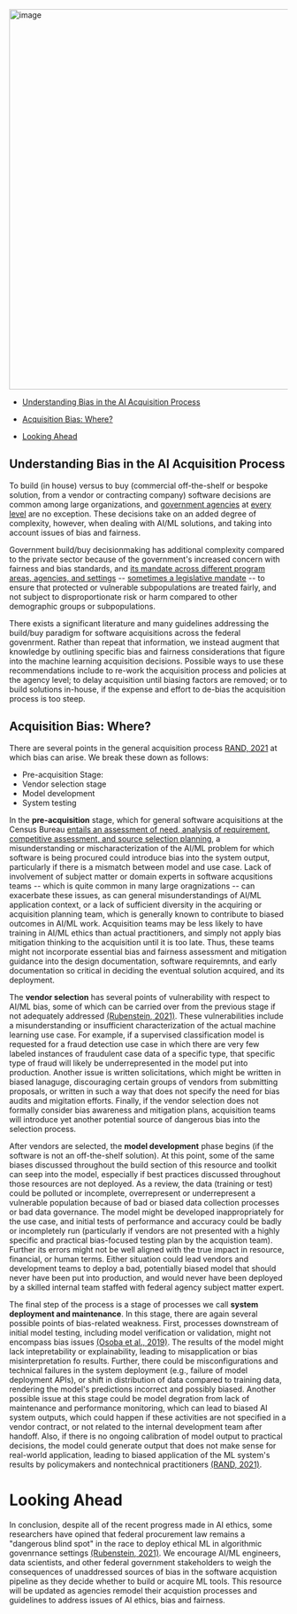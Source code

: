 <img width="687" alt="image" src="https://user-images.githubusercontent.com/80533280/113980982-1fca0300-9815-11eb-8c91-9ebf4ec42f09.png">

- [Understanding Bias in the AI Acquisition Process](#understanding-bias-in-the-AI-acquisition-process) 

- [Acquisition Bias: Where?](#acquisition-bias-where)

- [Looking Ahead](#looking-ahead)


## Understanding Bias in the AI Acquisition Process

To build (in house) versus to buy (commercial off-the-shelf or bespoke solution, from a vendor or contracting company) software decisions are common among large organizations, and [government agencies](https://www.acquisition.gov/policy-network) at [every level](https://doit.maryland.gov/SDLC/Documents/Build%20Versus%20Buy.pdf) are no exception. These decisions take on an added degree of complexity, however, when dealing with AI/ML solutions, and taking into account issues of bias and fairness.  

Government build/buy decisionmaking has additional complexity compared to the private sector because of the government's increased concern with fairness and bias standards, and [its mandate across different program areas, agencies, and settings](https://www.epa.gov/laws-regulations/summary-executive-order-12898-federal-actions-address-environmental-justice) -- [sometimes a legislative mandate](https://home.treasury.gov/footer/privacy-act/computer-matching-programs) -- to ensure that protected or vulnerable subpopulations are treated fairly, and not subject to disproportionate risk or harm compared to other demographic groups or subpopulations.  

There exists a significant literature and many guidelines addressing the build/buy paradigm for software acquisitions across the federal govenrment. Rather than repeat that information, we instead augment that knowledge by outlining specific bias and fairness considerations that figure into the machine learning acquisition decisions.  Possible ways to use these recommendations include to re-work the acquisition process and policies at the agency level; to delay acquisition until biasing factors are removed; or to build solutions in-house, if the expense and effort to de-bias the acquisition process is too steep. 



## Acquisition Bias: Where?

There are several points in the general acquisition process [RAND, 2021](https://www.rand.org/content/dam/rand/pubs/perspectives/PEA800/PEA862-1/RAND_PEA862-1.pdf) at which bias can arise. We break these down as follows:  

- Pre-acquisition Stage: 
- Vendor selection stage
- Model development
- System testing

In the **pre-acquisition** stage, which for general software acquisitions at the Census Bureau [entails an assessment of need, analysis of requirement, competitive assessment, and source selection planning](https://www.census.gov/about/business-opportunities/resources/faaps.html), a misunderstanding or mischaracterization of the AI/ML problem for which software is being procured could introduce bias into the system output, particularly if there is a mismatch between model and use case. Lack of involvement of subject matter or domain experts in software acqusitions teams -- which is quite common in many large oragnizations -- can exacerbate these issues, as can general misunderstandings of AI/ML application context, or a lack of sufficient diversity in the acquiring or acquisition planning team, which is generally known to contribute to biased outcomes in AI/ML work. Acquisition teams may be less likely to have training in AI/ML ethics than actual practitioners, and simply not apply bias mitigation thinking to the acquisition until it is too late. Thus, these teams might not incorporate essential bias and fairness assessment and mitigation guidance into the design documentation, software requiremnts, and early documentation so critical in deciding the eventual solution acquired, and its deployment.    

The **vendor selection** has several points of vulnerability with respect to AI/ML bias, some of which can be carried over from the previous stage if not adequately addressed [(Rubenstein, 2021)](https://papers.ssrn.com/sol3/papers.cfm?abstract_id=3731106). These vulnerabilities include a misunderstanding or insufficient characterization of the actual machine learning use case. For example, if a supervised classification model is requested for a fraud detection use case in which there are very few labeled instances of fraudulent case data of a specific type, that specific type of fraud will likely be underrepresented in the model put into production. Another issue is written solicitations, which might be written in biased lanaguge, discouraging certain groups of vendors from submitting proposals, or written in such a way that does not specify the need for bias audits and migitation efforts. Finally, if the vendor selection does not formally consider bias awareness and mitigation plans, acquisition teams will introduce yet another potential source of dangerous bias into the selection process.

After vendors are selected, the **model development** phase begins (if the software is not an off-the-shelf solution). At this point, some of the same biases discussed throughout the build section of this resource and toolkit can seep into the model, especially if best practices discussed throughout those resources are not deployed. As a review, the data (training or test) could be polluted or incomplete, overrepresent or underrepresent a vulnerable population because of bad or biased data collection processes or bad data governance. The model might be developed inappropriately for the use case, and initial tests of performance and accuracy could be badly or incompletely run (particularly if vendors are not presented with a highly specific and practical bias-focused testing plan by the acquistion team). Further its errors might not be well aligned with the true impact in resource, financial, or human terms. Either situation could lead vendors and development teams to deploy a bad, potentially biased model that should never have been put into production, and would never have been deployed by a skilled internal team staffed with federal agency subject matter expert.  

The final step of the process is a stage of processes we call **system deployment and maintenance**. In this stage, there are again several possible points of bias-related weakness. First, processes downstream of initial model testing, including model verification or validation, might not encompass bias issues [(Osoba et al., 2019)](https://www.rand.org/pubs/research_reports/RR2708.html). The results of the model might lack intepretability or explainability, leading to misapplication or bias misinterpretation fo results. Further, there could be misconfigurations and technical failures in the system deployment (e.g., failure of model deployment APIs), or shift in distribution of data compared to training data, rendering the model's predictions incorrect and possibly biased. Another possible issue at this stage could be model degration from lack of maintenance and performance monitoring, which can lead to biased AI system outputs, which could happen if these activities are not specified in a vendor contract, or not related to the internal development team after handoff. Also, if there is no ongoing calibration of model output to practical decisions, the model could generate output that does not make sense for real-world application, leading to biased application of the ML system's results by policymakers and nontechnical practitioners [(RAND, 2021)](https://www.rand.org/content/dam/rand/pubs/perspectives/PEA800/PEA862-1/RAND_PEA862-1.pdf). 


# Looking Ahead

In conclusion, despite all of the recent progress made in AI ethics, some researchers have opined that federal procurement law remains a "dangerous blind spot" in the race to deploy ethical ML in algorithmic govenrnance settings [(Rubenstein, 2021)](https://papers.ssrn.com/sol3/papers.cfm?abstract_id=3731106). We encourage AI/ML engineers, data scientists, and other federal government stakeholders to weigh the consequences of unaddressed sources of bias in the software acquistion pipeline as they decide whether to build or acquire ML tools. This resource will be updated as agencies remodel their acquistion processes and guidelines to address issues of AI ethics, bias and fairness.


